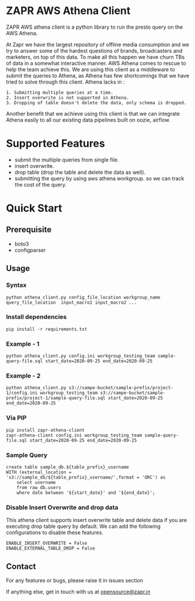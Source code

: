 ZAPR AWS Athena Client
=======================================
ZAPR AWS athena client is a python library to run the presto query on the AWS Athena.

At Zapr we have the largest repository of offline media consumption and we try to answer some of the hardest questions of brands, broadcasters and marketers, on top of this data. To make all this happen we have churn TBs of data in a somewhat interactive manner. AWS Athena comes to rescue to help the team achieve this. We are using this client as a middleware to submit the queries to Athena, as Athena has few shortcomings that we have tried to solve through this client.
Athena lacks in :

	1. Submitting multiple queries at a time.
	2. Insert overwrite is not supported in Athena.
	3. Dropping of table doesn't delete the data, only schema is dropped.
Another benefit that we achieve using this client is that we can integrate Athena easily to all our existing data pipelines built on oozie, airflow. 

# Supported Features

* submit the multiple queries from single file.
* insert overwrite.
* drop table (drop the table and delete the data as well).
* submitting the query by using aws athena workgroup. so we can track the cost of the query.

# Quick Start

## Prerequisite

* boto3
* configparser

## Usage


### Syntax
```
python athena_client.py config_file_location workgroup_name query_file_location  input_macro1 input_macro2 ...
```

### Install dependencies
```
pip install -r requirements.txt
```
### Example - 1

```
python athena_client.py config.ini workgroup_testing_team sample-query-file.sql start_date=2020-09-25 end_date=2020-09-25
```

### Example - 2

```
python athena_client.py s3://sampe-bucket/sample-prefix/project-1/config.ini workgroup_testing_team s3://sampe-bucket/sample-prefix/project-1/sample-query-file.sql start_date=2020-09-25 end_date=2020-09-25
```

### Via PIP

```
pip install zapr-athena-client
zapr-athena-client config.ini workgroup_testing_team sample-query-file.sql start_date=2020-09-25 end_date=2020-09-25
```

### Sample Query 
```
create table sample_db.${table_prefix}_username
WITH (external_location = 's3://sample_db/${table_prefix}_username/',format = 'ORC') as
    select username
    from raw_db.users
    where date between '${start_date}' and '${end_date}';
```

### Disable Insert Overwrite and drop data
This athena client supports insert overwrite table and delete data if you are executing drop table query by default. We can add the following configurations to disable these features.

```
ENABLE_INSERT_OVERWRITE = False
ENABLE_EXTERNAL_TABLE_DROP = False
```    
  
Contact
-------
For any features or bugs, please raise it in issues section

If anything else, get in touch with us at opensource@zapr.in